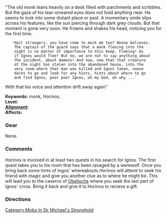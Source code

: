 "The old monk leans heavily on a desk filled with parchments and
scribbles. But the gaze of his tear-smeared eyes does not hold anything
near. He seems to look into some distant place or past. A momentary
smile slips across his features, like the sun piercing through dark grey
clouds. But that moment is gone very soon. He frowns and shakes his
head, noticing you for the first time.

`   'Hail strangers, you have come to mock me too? Noone believes.`  
`    The captain of the guard says that a monk fleeing into the`  
`    night is no matter of importance to this keep. Fleeing! As`  
`    if Ignos would flee! But no, we are not to say anything about`  
`    the incident, about demons! And now, now that that creature`  
`    of the night has stolen into the abandoned house, into the`  
`    very room where that man was killed and Ignos taken, noone`  
`    dares to go and look for any hints, hints about where to go`  
`    and find Ignos, poor poor Ignos, oh my God, oh why ...'`

With that his voice and attention drift away again"

**Keywords:** monk, Horinos.  
**Level:**  
**[Alignment](Alignment "wikilink"):**  
**Affects:**  

### Gear

None.  

### Comments

Horinos is involved in at least two quests in his search for Ignos. The
first quest takes you to his room that has been ravaged by a werewolf.
Once you bring back some hints of Ingos' whereabouts Horinos will attemt
to seek his friend with magic and give you another clue as to where he
might be. This will lead you to the caverns of
[Obelische](:Category:_Obelische_Caverns "wikilink") where you seek the
last part of Ignos' cross. Bring it back and give it to Horinos to
recieve a gift.

### Directions

[Category:Mobs In Sir Michael's
Stronghold](Category:Mobs_In_Sir_Michael's_Stronghold "wikilink")
